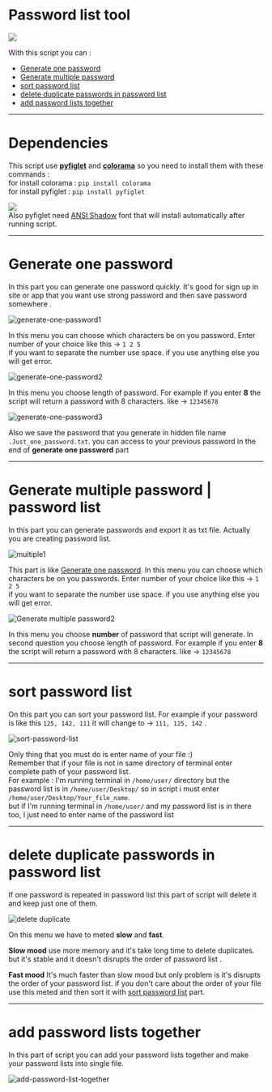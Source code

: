 # **Password list tool**
![](https://skillicons.dev/icons?i=py,vscode,md)

With this script you can :
- [Generate one password](#generate-one-password)
- [Generate multiple password](#generate-multiple-password)
- [sort password list](#sort-password-list)
- [delete duplicate passwords in password list](#delete-duplicate-passwords-in-password-list)
- [add password lists together](#add-password-lists-together)
---
# Dependencies 
This script use [**pyfiglet**](https://pypi.org/project/pyfiglet/) and [**colorama**](https://pypi.org/project/colorama/) so you need to install them with these commands :\
for install colorama : `pip install colorama`\
for install pyfiglet : `pip install pyfiglet`  

![](https://user-images.githubusercontent.com/79264026/178007880-62568118-e073-4c17-8946-8c19808293fd.png)\
Also pyfiglet need [ANSI Shadow](https://github.com/xero/figlet-fonts/blob/master/ANSI%20Shadow.flf) font that will install automatically after running script.

---
# Generate one password
In this part you can generate one password quickly.
It's good for sign up in site or app that you want use strong password and then save password somewhere .

![generate-one-password1](https://user-images.githubusercontent.com/79264026/178008051-5cac436d-4b55-4050-b1a9-1a0185f0c2be.png)

In this menu you can choose which characters be on you password. Enter number of your choice like this -> `1 2 5` \
if you want to separate the number use space. if you use anything else you will get error.

![generate-one-password2](https://user-images.githubusercontent.com/79264026/178008554-51322498-7582-465a-8806-58037441f4a5.png)

In this menu you choose length of password. For example if you enter **8** the script will return a password with 8 characters. like -> `12345678`

![generate-one-password3](https://user-images.githubusercontent.com/79264026/178008765-d489eeec-453d-45d3-9c76-1741e3d25a47.png)

Also we save the password that you generate in hidden file name `.Just_one_password.txt`. you can access to your previous password in the end of **generate one password** part

---
# Generate multiple password | password list
In this part you can generate passwords and export it as txt file. Actually you are creating password list.

![multiple1](https://user-images.githubusercontent.com/79264026/178008895-0d931dd5-da7b-4c75-88d0-8bdedacbfe47.png)

This part is like [Generate one password](#generate-one-password). In this menu you can choose which characters be on you passwords. Enter number of your choice like this -> `1 2 5` \
if you want to separate the number use space. if you use anything else you will get error.

![Generate multiple password2](https://user-images.githubusercontent.com/79264026/178008959-2b8b314b-7628-4131-8e5a-94357f7864df.png)


In this menu you choose **number** of password that script will generate. In second question you choose length of password. For example if you enter **8** the script will return a password with 8 characters. like -> `12345678`

---
# sort password list
On this part you can sort your password list. For example if your password is like this `125, 142, 111` it will change to -> `111, 125, 142` .

![sort-password-list](https://user-images.githubusercontent.com/79264026/178009195-374d9c3f-cf80-4501-8907-12319a889416.png)


Only thing that you must do is enter name of your file :)\
Remember that if your file is not in same directory of terminal enter complete path of your password list.\
For example :  I'm running terminal in `/home/user/` directory but the password list is in `/home/user/Desktop/` so in script i must enter `/home/user/Desktop/Your_file_name`.\
but if I'm running terminal in `/home/user/` and my password list is in there too, I just need to enter name of the password list

---
# delete duplicate passwords in password list
If one password is repeated in password list this part of script will delete it and keep just one of them.

![delete duplicate](https://user-images.githubusercontent.com/79264026/178009351-5c51e989-7369-4d75-8994-aea104dc2ffa.png)


On this menu we have to meted **slow** and **fast**.

**Slow mood** use more memory and it's take long time to delete duplicates. but it's stable and it doesn't disrupts the order of password list .

**Fast mood** It's much faster than slow mood but only problem is it's disrupts the order of your password list. 
if you don't care about the order of your file use this meted and then sort it with [sort password list](#sort-password-list) part.

---
# add password lists together
In this part of script you can add your password lists together and make your password lists into single file.

 ![add-password-list-together](https://user-images.githubusercontent.com/79264026/178009399-e1947fcb-5453-4eb2-a5a7-3a2677ef42ee.png)
